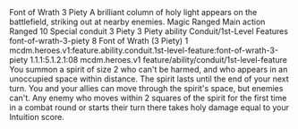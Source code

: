 <ability>
  <name>Font of Wrath</name>
  <cost>3 Piety</cost>
  <flavor>A brilliant column of holy light appears on the battlefield, striking out at nearby enemies.</flavor>
  <keywords>
    <keyword>Magic</keyword>
    <keyword>Ranged</keyword>
  </keywords>
  <type>Main action</type>
  <distance>Ranged 10</distance>
  <target>Special</target>
  <metadata>
    <class>conduit</class>
    <cost>3 Piety</cost>
    <cost_amount>3</cost_amount>
    <cost_resource>Piety</cost_resource>
    <feature_type>ability</feature_type>
    <file_dpath>Conduit/1st-Level Features</file_dpath>
    <item_id>font-of-wrath-3-piety</item_id>
    <item_index>8</item_index>
    <item_name>Font of Wrath (3 Piety)</item_name>
    <level>1</level>
    <scc>mcdm.heroes.v1:feature.ability.conduit.1st-level-feature:font-of-wrath-3-piety</scc>
    <scdc>1.1.1:5.1.2.1:08</scdc>
    <source>mcdm.heroes.v1</source>
    <type>feature/ability/conduit/1st-level-feature</type>
  </metadata>
  <effects>
    <effect type="mundane">You summon a spirit of size 2 who can&apos;t be harmed, and who appears in an unoccupied space within distance. The spirit lasts until the end of your next turn. You and your allies can move through the spirit&apos;s space, but enemies can&apos;t. Any enemy who moves within 2 squares of the spirit for the first time in a combat round or starts their turn there takes holy damage equal to your Intuition score.</effect>
  </effects>
</ability>
